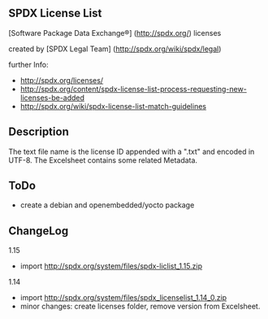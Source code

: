 SPDX License List
-----------------

[Software Package Data Exchange®] (http://spdx.org/) licenses

created by [SPDX Legal Team] (http://spdx.org/wiki/spdx/legal)

further Info:

* http://spdx.org/licenses/
* http://spdx.org/content/spdx-license-list-process-requesting-new-licenses-be-added
* http://spdx.org/wiki/spdx-license-list-match-guidelines


Description
-----------
The text file name is the license ID appended with a ".txt" and encoded in UTF-8. The Excelsheet contains some related Metadata. 


ToDo
----
* create a debian and openembedded/yocto package

ChangeLog
---------
1.15

* import http://spdx.org/system/files/spdx-liclist_1.15.zip

1.14

* import http://spdx.org/system/files/spdx_licenselist_1.14_0.zip
* minor changes: create licenses folder, remove version from Excelsheet.
